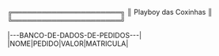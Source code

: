 ╔══════════════════════╗
║ Playboy das Coxinhas ║
╚══════════════════════╝

|---BANCO-DE-DADOS-DE-PEDIDOS---|
|NOME|PEDIDO|VALOR|MATRICULA|
